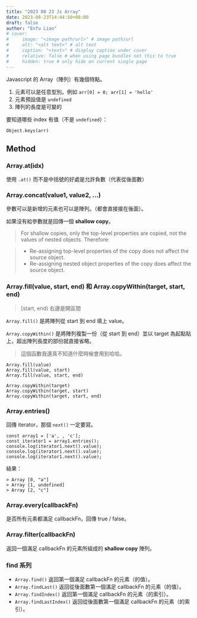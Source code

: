 ```yaml
---
title: "2023 08 23 Js Array"
date: 2023-08-23T14:44:50+08:00
draft: false
author: "Enfu Liao"
# cover:
#     image: "<image path/url>" # image path/url
#     alt: "<alt text>" # alt text
#     caption: "<text>" # display caption under cover
#     relative: false # when using page bundles set this to true
#     hidden: true # only hide on current single page
---
```


Javascript 的 Array（陣列）有幾個特點。
1. 元素可以是任意型別。例如 `arr[0] = 0; arr[1] = 'hello'`
2. 元素預設值是 `undefined`
3. 陣列的長度是可變的


要知道哪些 index 有值（不是 `undefined`）：
```
Object.keys(arr)
```


## Method

### Array.at(idx)
使用 `.at()` 而不是中括號的好處是允許負數（代表從後面數）

### Array.concat(value1, value2, ...)
參數可以是新增的元素也可以是陣列。（都會直接接在後面）。

如果沒有給參數就是回傳一個 **shallow copy**。

> For shallow copies, only the top-level properties are copied, not the values of nested objects. Therefore:

> - Re-assigning top-level properties of the copy does not affect the source object.
> - Re-assigning nested object properties of the copy does affect the source object.

### Array.fill(value, start, end) 和 Array.copyWithin(target, start, end)
> [start, end) 右邊是開區間

`Array.fill()` 是將陣列從 start 到 end 填上 value。

`Array.copyWithin()` 是將陣列複製一份（從 start 到 end）並以 target 為起點貼上，超出陣列長度的部份就直接省略。

> 這個函數我還真不知道什麼時候會用到哈哈。

```
Array.fill(value)
Array.fill(value, start)
Array.fill(value, start, end)

Array.copyWithin(target)
Array.copyWithin(target, start)
Array.copyWithin(target, start, end)
```



### Array.entries()
回傳 iterator，那個 `next()` 一定要寫。

```
const array1 = ['a', , 'c'];
const iterator1 = array1.entries();
console.log(iterator1.next().value);
console.log(iterator1.next().value);
console.log(iterator1.next().value);
```

結果：

```
> Array [0, "a"]
> Array [1, undefined]
> Array [2, "c"]
```

### Array.every(callbackFn)
是否所有元素都滿足 callbackFn，回傳 true / false。

### Array.filter(callbackFn)
返回一個滿足 callbackFn 的元素所組成的 **shallow copy** 陣列。

### find 系列
- `Array.find()` 返回第一個滿足 callbackFn 的元素（的值）。
- `Array.findLast()` 返回從後面數第一個滿足 callbackFn 的元素（的值）。
- `Array.findIndex()` 返回第一個滿足 callbackFn 的元素（的索引）。
- `Array.findLastIndex()` 返回從後面數第一個滿足 callbackFn 的元素（的索引）。





